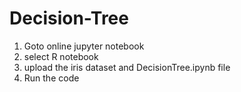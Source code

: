 # Decision-Tree
1) Goto online jupyter notebook
2) select R notebook
3) upload the iris dataset and DecisionTree.ipynb file
4) Run the code
